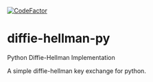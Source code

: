 [![CodeFactor](https://www.codefactor.io/repository/github/thicksandwich/diffie-hellman-py/badge)](https://www.codefactor.io/repository/github/thicksandwich/diffie-hellman-py)

# diffie-hellman-py
Python Diffie-Hellman Implementation

A simple diffie-hellman key exchange for python.
